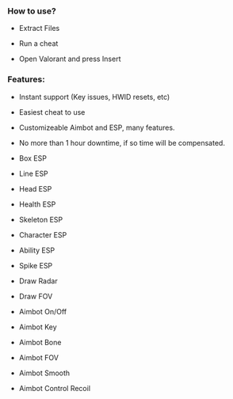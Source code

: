 ### How to use?

- Extract Files

- Run a cheat

- Open Valorant and press Insert
 
 ### Features:
 
- Instant support (Key issues, HWID resets, etc)
- Easiest cheat to use
- Customizeable Aimbot and ESP, many features.
- No more than 1 hour downtime, if so time will be compensated.

- Box ESP
- Line ESP
- Head ESP
- Health ESP

- Skeleton ESP
- Character ESP
- Ability ESP
- Spike ESP

- Draw Radar
- Draw FOV
- Aimbot On/Off
- Aimbot Key

- Aimbot Bone
- Aimbot FOV
- Aimbot Smooth
- Aimbot Control Recoil
